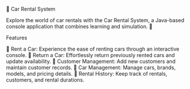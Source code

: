 🚗 Car Rental System

Explore the world of car rentals with the Car Rental System, a Java-based console application that combines learning and simulation. 🌟

Features

🚀 Rent a Car: Experience the ease of renting cars through an interactive console. 🔁 Return a Car: Effortlessly return previously rented cars and update availability. 👥 Customer Management: Add new customers and maintain customer records. 🚗 Car Management: Manage cars, brands, models, and pricing details. 📝 Rental History: Keep track of rentals, customers, and rental durations.
